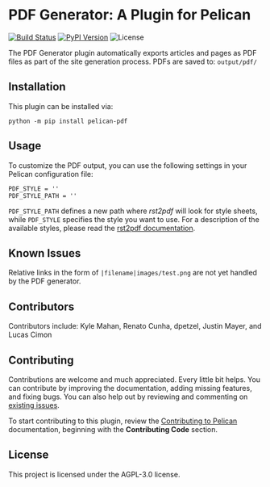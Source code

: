 PDF Generator: A Plugin for Pelican
===================================

[![Build Status](https://img.shields.io/github/workflow/status/pelican-plugins/pdf/build)](https://github.com/pelican-plugins/pdf/actions)
[![PyPI Version](https://img.shields.io/pypi/v/pelican-pdf)](https://pypi.org/project/pelican-pdf/)
![License](https://img.shields.io/pypi/l/pelican-pdf?color=blue)

The PDF Generator plugin automatically exports articles and pages as PDF files as part of the site generation process.
PDFs are saved to: `output/pdf/`

Installation
------------

This plugin can be installed via:

    python -m pip install pelican-pdf

Usage
-----

To customize the PDF output, you can use the following settings in your Pelican configuration file:

	PDF_STYLE = ''
	PDF_STYLE_PATH = ''

`PDF_STYLE_PATH` defines a new path where *rst2pdf* will look for style sheets, while `PDF_STYLE` specifies the style you want to use.
For a description of the available styles, please read the [rst2pdf documentation](http://rst2pdf.ralsina.me/handbook.html#styles).

Known Issues
------------

Relative links in the form of `|filename|images/test.png` are not yet handled by the PDF generator.

Contributors
------------

Contributors include: Kyle Mahan, Renato Cunha, dpetzel, Justin Mayer, and Lucas Cimon

Contributing
------------

Contributions are welcome and much appreciated. Every little bit helps. You can contribute by improving the documentation, adding missing features, and fixing bugs. You can also help out by reviewing and commenting on [existing issues][].

To start contributing to this plugin, review the [Contributing to Pelican][] documentation, beginning with the **Contributing Code** section.

[existing issues]: https://github.com/pelican-plugins/pdf/issues
[Contributing to Pelican]: https://docs.getpelican.com/en/latest/contribute.html

License
-------

This project is licensed under the AGPL-3.0 license.
